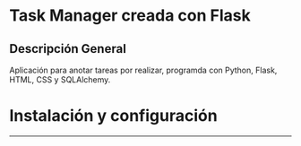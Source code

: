 # Task Manager creada con Flask

## Descripción General

Aplicación para anotar tareas por realizar, programda con Python, Flask, HTML, CSS y SQLAlchemy.

# Instalación y configuración

------------------------------
